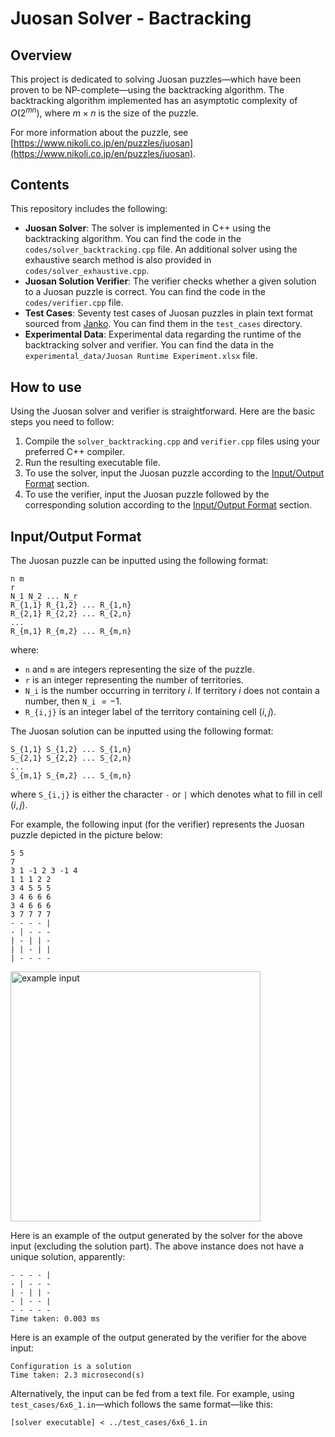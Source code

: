 # Juosan Solver - Bactracking

## Overview

This project is dedicated to solving Juosan puzzles&mdash;which have been proven to be NP-complete&mdash;using the backtracking algorithm.
The backtracking algorithm implemented has an asymptotic complexity of $O(2^{mn})$, where $m \times n$ is the size of the puzzle.

For more information about the puzzle, see [https://www.nikoli.co.jp/en/puzzles/juosan](https://www.nikoli.co.jp/en/puzzles/juosan).

## Contents

This repository includes the following:

* **Juosan Solver**: The solver is implemented in C++ using the backtracking algorithm. You can find the code in the `codes/solver_backtracking.cpp` file. An additional solver using the exhaustive search method is also provided in `codes/solver_exhaustive.cpp`.
* **Juosan Solution Verifier**: The verifier checks whether a given solution to a Juosan puzzle is correct. You can find the code in the `codes/verifier.cpp` file.
* **Test Cases**: Seventy test cases of Juosan puzzles in plain text format sourced from [Janko](https://www.janko.at/Raetsel/Juosan/index.htm). You can find them in the `test_cases` directory.
* **Experimental Data**: Experimental data regarding the runtime of the backtracking solver and verifier. You can find the data in the `experimental_data/Juosan Runtime Experiment.xlsx` file.

## How to use

Using the Juosan solver and verifier is straightforward. Here are the basic steps you need to follow:

1. Compile the `solver_backtracking.cpp` and `verifier.cpp` files using your preferred C++ compiler.
2. Run the resulting executable file.
3. To use the solver, input the Juosan puzzle according to the [Input/Output Format](#inputoutput-format) section.
4. To use the verifier, input the Juosan puzzle followed by the corresponding solution according to the [Input/Output Format](#inputoutput-format) section.

## Input/Output Format

The Juosan puzzle can be inputted using the following format:

```
n m
r
N_1 N_2 ... N_r
R_{1,1} R_{1,2} ... R_{1,n}
R_{2,1} R_{2,2} ... R_{2,n}
...
R_{m,1} R_{m,2} ... R_{m,n}
```

where:

* `n` and `m` are integers representing the size of the puzzle.
* `r` is an integer representing the number of territories.
* `N_i` is the number occurring in territory $i$. If territory $i$ does not contain a number, then `N_i` $= -1$.
* `R_{i,j}` is an integer label of the territory containing cell $(i,j)$.

The Juosan solution can be inputted using the following format:
```
S_{1,1} S_{1,2} ... S_{1,n}
S_{2,1} S_{2,2} ... S_{2,n}
...
S_{m,1} S_{m,2} ... S_{m,n}
```

where `S_{i,j}` is either the character `-` or `|` which denotes what to fill in cell $(i,j)$.

For example, the following input (for the verifier) represents the Juosan puzzle depicted in the picture below:
```
5 5
7
3 1 -1 2 3 -1 4
1 1 1 2 2
3 4 5 5 5
3 4 6 6 6
3 4 6 6 6
3 7 7 7 7
- - - - |
- | - - -
| - | | -
| | - | |
| - - - -
```

<img src="https://user-images.githubusercontent.com/54428874/236688739-8c00e9c9-1950-4c1b-aabe-5a0fc299e332.png" alt="example input" width="400">

Here is an example of the output generated by the solver for the above input (excluding the solution part). The above instance does not have a unique solution, apparently:
```
- - - - |
- | - - -
| - | | -
- | - - |
- - - - -
Time taken: 0.003 ms
```
Here is an example of the output generated by the verifier for the above input:
```
Configuration is a solution
Time taken: 2.3 microsecond(s)
```

Alternatively, the input can be fed from a text file.
For example, using `test_cases/6x6_1.in`&mdash;which follows the same format&mdash;like this:
```
[solver executable] < ../test_cases/6x6_1.in
```

